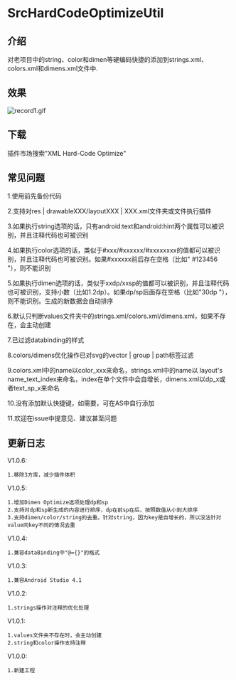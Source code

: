 # SrcHardCodeOptimizeUtil

## 介绍

对老项目中的string、color和dimen等硬编码快捷的添加到strings.xml、colors.xml和dimens.xml文件中.

## 效果

![record1.gif](https://github.com/bauer-bao/SrcHardCodeOptimizeUtil/blob/master/screenshoots/record1.gif)

## 下载

插件市场搜索"XML Hard-Code Optimize"

## 常见问题

1.使用前先备份代码

2.支持对res | drawableXXX/layoutXXX | XXX.xml文件夹或文件执行插件

3.如果执行string选项的话，只有android:text和android:hint两个属性可以被识别，并且注释代码也可被识别

4.如果执行color选项的话，类似于#xxx/#xxxxxx/#xxxxxxxx的值都可以被识别，并且注释代码也可被识别。如果#xxxxxx前后存在空格（比如" #123456 "），则不能识别

5.如果执行dimen选项的话，类似于xxdp/xxsp的值都可以被识别，并且注释代码也可被识别，支持小数（比如1.2dp）。如果dp/sp后面存在空格（比如"30dp "），则不能识别。生成的新数据会自动排序

6.默认只判断values文件夹中的strings.xml/colors.xml/dimens.xml，如果不存在，会主动创建

7.已过滤databinding的样式

8.colors/dimens优化操作已对svg的vector | group | path标签过滤

9.colors.xml中的name以color_xxx来命名，strings.xml中的name以 layout's name_text_index来命名，index在单个文件中会自增长，dimens.xml以dp_x或者text_sp_x来命名

10.没有添加默认快捷键，如需要，可在AS中自行添加

11.欢迎在issue中提意见、建议甚至问题

## 更新日志

V1.0.6:

    1.移除3方库，减少插件体积

V1.0.5:

    1.增加Dimen Optimize选项处理dp和sp
    2.支持对dp和sp新生成的内容进行排序，dp在前sp在后，按照数值从小到大排序
    3.支持dimen/color/string的去重。针对string，因为key是自增长的，所以没法针对value同key不同的情况去重

V1.0.4:

    1.兼容dataBinding中"@={}"的格式

V1.0.3:
    
    1.兼容Android Studio 4.1

V1.0.2:
    
    1.strings操作对注释的优化处理

V1.0.1: 

    1.values文件夹不存在时，会主动创建
    2.string和color操作支持注释

V1.0.0: 

    1.新建工程
